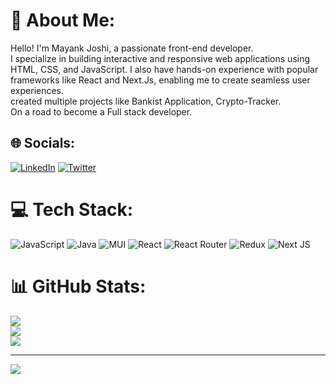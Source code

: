 # 💫 About Me:
Hello! I'm Mayank Joshi, a passionate front-end developer.<br>I specialize in building interactive and responsive web applications using HTML, CSS, and JavaScript. I also have hands-on experience with popular frameworks like React and Next.Js, enabling me to create seamless user experiences.<br> created multiple projects like Bankist Application, Crypto-Tracker.<br>On a road to become a Full stack developer.


## 🌐 Socials:
[![LinkedIn](https://img.shields.io/badge/LinkedIn-%230077B5.svg?logo=linkedin&logoColor=white)](https://linkedin.com/in/joshimayank98) [![Twitter](https://img.shields.io/badge/Twitter-%231DA1F2.svg?logo=Twitter&logoColor=white)](https://twitter.com/@MayankJoshi98) 

# 💻 Tech Stack:
![JavaScript](https://img.shields.io/badge/javascript-%23323330.svg?style=for-the-badge&logo=javascript&logoColor=%23F7DF1E) ![Java](https://img.shields.io/badge/java-%23ED8B00.svg?style=for-the-badge&logo=java&logoColor=white) ![MUI](https://img.shields.io/badge/MUI-%230081CB.svg?style=for-the-badge&logo=material-ui&logoColor=white) ![React](https://img.shields.io/badge/react-%2320232a.svg?style=for-the-badge&logo=react&logoColor=%2361DAFB) ![React Router](https://img.shields.io/badge/React_Router-CA4245?style=for-the-badge&logo=react-router&logoColor=white) ![Redux](https://img.shields.io/badge/redux-%23593d88.svg?style=for-the-badge&logo=redux&logoColor=white) ![Next JS](https://img.shields.io/badge/Next-black?style=for-the-badge&logo=next.js&logoColor=white)
# 📊 GitHub Stats:
![](https://github-readme-stats.vercel.app/api?username=Mayankbohemia&theme=dark&hide_border=false&include_all_commits=false&count_private=false)<br/>
![](https://github-readme-streak-stats.herokuapp.com/?user=Mayankbohemia&theme=dark&hide_border=false)<br/>
![](https://github-readme-stats.vercel.app/api/top-langs/?username=Mayankbohemia&theme=dark&hide_border=false&include_all_commits=false&count_private=false&layout=compact)

---
[![](https://visitcount.itsvg.in/api?id=Mayankbohemia&icon=0&color=0)](https://visitcount.itsvg.in)

<!-- Proudly created with GPRM ( https://gprm.itsvg.in ) -->
